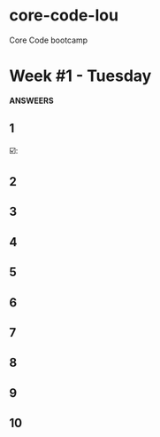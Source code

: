 # core-code-lou
Core Code bootcamp

# Week #1 - Tuesday

**ANSWEERS**

## 1
☑️: 
## 2
## 3
## 4
## 5
## 6
## 7
## 8
## 9
## 10
